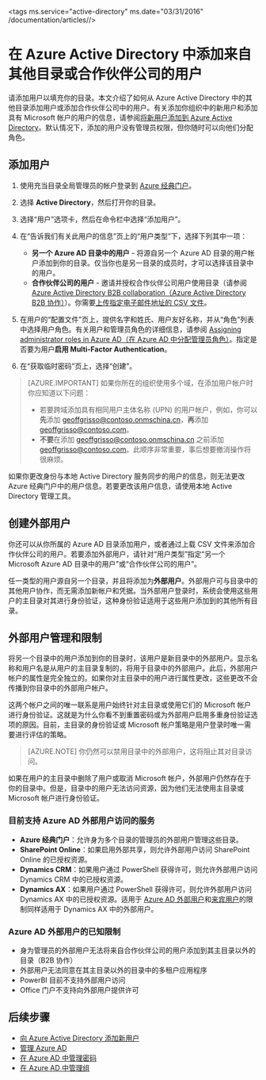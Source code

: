 <properties
	pageTitle="在 Azure Active Directory 中添加来自其他目录或合作伙伴公司的用户 | Azure"
	description="介绍如何在 Azure Active Directory 中添加用户或更改用户信息，包括外部用户和来宾用户。"
	services="active-directory"
	documentationCenter=""
	authors="curtand"
	manager="stevenpo"
	editor=""/>

<tags
	ms.service="active-directory"
	ms.date="03/31/2016"
	/documentation/articles//>

# 在 Azure Active Directory 中添加来自其他目录或合作伙伴公司的用户

请添加用户以填充你的目录。本文介绍了如何从 Azure Active Directory 中的其他目录添加用户或添加合作伙伴公司中的用户。有关添加你组织中的新用户和添加具有 Microsoft 帐户的用户的信息，请参阅[将新用户添加到 Azure Active Directory](/documentation/articles/active-directory-create-users)。默认情况下，添加的用户没有管理员权限，但你随时可以向他们分配角色。

## 添加用户

1. 使用充当目录全局管理员的帐户登录到 [Azure 经典门户](https://manage.windowsazure.cn)。

2. 选择 **Active Directory**，然后打开你的目录。

3. 选择“用户”选项卡，然后在命令栏中选择“添加用户”。

4. 在“告诉我们有关此用户的信息”页上的“用户类型”下，选择下列其中一项：

	- **另一个 Azure AD 目录中的用户** - 将源自另一个 Azure AD 目录的用户帐户添加到你的目录。仅当你也是另一目录的成员时，才可以选择该目录中的用户。
	- **合作伙伴公司的用户** - 邀请并授权合作伙伴公司用户使用目录（请参阅 [Azure Active Directory B2B collaboration（Azure Active Directory B2B 协作）](/documentation/articles/active-directory-b2b-what-is-azure-ad-b2b)）。你需要[上传指定电子邮件地址的 CSV 文件](/documentation/articles/active-directory-b2b-references-csv-file-format)。

6. 在用户的“配置文件”页上，提供名字和姓氏、用户友好名称，并从“角色”列表中选择用户角色。有关用户和管理员角色的详细信息，请参阅 [Assigning administrator roles in Azure AD（在 Azure AD 中分配管理员角色）](/documentation/articles/active-directory-assign-admin-roles)。指定是否要为用户**启用 Multi-Factor Authentication**。

7. 在“获取临时密码”页上，选择“创建”。

> [AZURE.IMPORTANT] 如果你所在的组织使用多个域，在添加用户帐户时你应知道以下问题：
>
> - 若要跨域添加具有相同用户主体名称 (UPN) 的用户帐户，例如，你可以**先**添加 geoffgrisso@contoso.onmschina.cn，**再**添加 geoffgrisso@contoso.com。
> - **不要**在添加 geoffgrisso@contoso.onmschina.cn 之前添加 geoffgrisso@contoso.com。此顺序非常重要，事后想要撤消操作将很麻烦。

如果你更改身份与本地 Active Directory 服务同步的用户的信息，则无法更改 Azure 经典门户中的用户信息。若要更改该用户信息，请使用本地 Active Directory 管理工具。

## 创建外部用户

你还可以从你所属的 Azure AD 目录添加用户，或者通过上载 CSV 文件来添加合作伙伴公司的用户。若要添加外部用户，请针对“用户类型”指定“另一个 Microsoft Azure AD 目录中的用户”或“合作伙伴公司的用户”。

任一类型的用户源自另一个目录，并且将添加为**外部用户**。外部用户可与目录中的其他用户协作，而无需添加新帐户和凭据。当外部用户登录时，系统会使用这些用户的主目录对其进行身份验证，这种身份验证适用于这些用户添加到的其他所有目录。

## 外部用户管理和限制

将另一个目录中的用户添加到你的目录时，该用户是新目录中的外部用户。显示名称和用户名是从用户的主目录复制的，将用于目录中的外部用户。此后，外部用户帐户的属性是完全独立的。如果你对主目录中的用户进行属性更改，这些更改不会传播到你目录中的外部用户帐户。

这两个帐户之间的唯一联系是用户始终针对主目录或使用它们的 Microsoft 帐户进行身份验证。这就是为什么你看不到重置密码或为外部用户启用多重身份验证选项的原因。目前，主目录的身份验证或 Microsoft 帐户策略是用户登录时唯一需要进行评估的策略。

> [AZURE.NOTE]
你仍然可以禁用目录中的外部用户，这将阻止其对目录访问。

如果在用户的主目录中删除了用户或取消 Microsoft 帐户，外部用户仍然存在于你的目录中。但是，目录中的用户无法访问资源，因为他们无法使用主目录或 Microsoft 帐户进行身份验证。

### 目前支持 Azure AD 外部用户访问的服务

- **Azure 经典门户**：允许身为多个目录的管理员的外部用户管理这些目录。
- **SharePoint Online**：如果启用外部共享，则允许外部用户访问 SharePoint Online 的已授权资源。
- **Dynamics CRM**：如果用户通过 PowerShell 获得许可，则允许外部用户访问 Dynamics CRM 中的已授权资源。
- **Dynamics AX**：如果用户通过 PowerShell 获得许可，则允许外部用户访问 Dynamics AX 中的已授权资源。适用于 [Azure AD 外部用户](#known-limitations-of-azure-ad-external-users)和[来宾用户](#guest-user-management-and-limitations)的限制同样适用于 Dynamics AX 中的外部用户。

### Azure AD 外部用户的已知限制

- 身为管理员的外部用户无法将来自合作伙伴公司的用户添加到其主目录以外的目录（B2B 协作）
- 外部用户无法同意在其主目录以外的目录中的多租户应用程序
- PowerBI 目前不支持外部用户访问
- Office 门户不支持向外部用户提供许可


## 后续步骤

- [向 Azure Active Directory 添加新用户](/documentation/articles/active-directory-create-users)
- [管理 Azure AD](/documentation/articles/active-directory-administer)
- [在 Azure AD 中管理密码](/documentation/articles/active-directory-manage-passwords)
- [在 Azure AD 中管理组](/documentation/articles/active-directory-manage-groups)

<!---HONumber=Mooncake_0613_2016-->